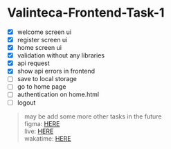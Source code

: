 # Valinteca-Frontend-Task-1

- [X] welcome screen ui
- [X] register screen ui
- [X] home screen ui
- [X] validation without any libraries
- [X] api request
- [X] show api errors in frontend
- [ ] save to local storage
- [ ] go to home page
- [ ] authentication on home.html
- [ ] logout

> may be add some more other tasks in the future\
> figma: [HERE](https://www.figma.com/file/6DeOGqcKRgnraPT9ivDqaR/Signup-Flow-UI-(Community)?node-id=)\
> live: [HERE](https://ahmed-m-abdelfatah.github.io/Valinteca-Frontend-Task-1/build/)\
> wakatime: [HERE](https://wakatime.com/@ahmed_m_abdelfatah/projects/lghpxyynwu)
